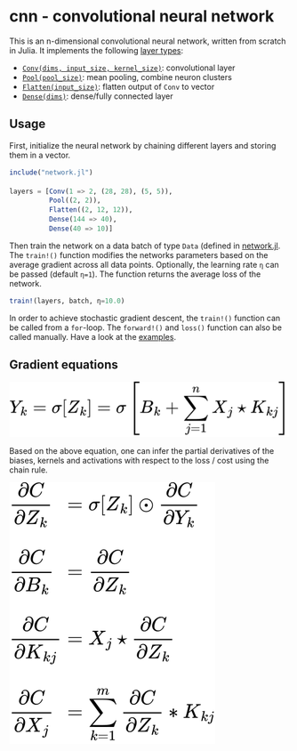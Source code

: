 # cnn - convolutional neural network

This is an n-dimensional convolutional neural network, written from
scratch in Julia. It implements the following [layer types][1]:

* [`Conv(dims, input_size, kernel_size)`][2]: convolutional layer
* [`Pool(pool_size)`][3]: mean pooling, combine neuron clusters
* [`Flatten(input_size)`][4]: flatten output of `Conv` to vector
* [`Dense(dims)`][5]: dense/fully connected layer

## Usage

First, initialize the neural network by chaining different layers and
storing them in a vector.

```julia
include("network.jl")

layers = [Conv(1 => 2, (28, 28), (5, 5)),
          Pool((2, 2)),
          Flatten((2, 12, 12)),
          Dense(144 => 40),
          Dense(40 => 10)]
```

Then train the network on a data batch of type `Data` (defined in
[network.jl][6]. The `train!()` function modifies the networks
parameters based on the average gradient across all data points.
Optionally, the learning rate `η` can be passed (default `η=1`). The
function returns the average loss of the network.

```julia
train!(layers, batch, η=10.0)
```

In order to achieve stochastic gradient descent, the `train!()` function
can be called from a `for`-loop. The `forward!()` and `loss()` function
can also be called manually. Have a look at the [examples][7].

## Gradient equations

![forward propagation equation](./forward.svg)

Based on the above equation, one can infer the partial derivatives of
the biases, kernels and activations with respect to the loss / cost
using the chain rule.

![derivatives of biases, kernels and activations](./gradient.svg)

[1]: ./layers/
[2]: ./layers/conv.jl
[3]: ./layers/pool.jl
[4]: ./layers/flatten.jl
[5]: ./layers/dense.jl
[6]: ./network.jl
[7]: ./examples/
